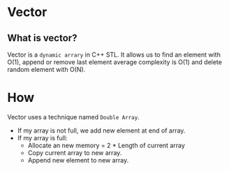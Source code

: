 # Vector

## What is vector?
Vector is a `dynamic arrary` in C++ STL. It allows us to find an element with
O(1), append or remove last element average complexity is O(1) and delete
random element with O(N).

# How
Vector uses a technique named `Double Array`.
* If my array is not full, we add new element at end of array.
* If my array is full:
  + Allocate an new memory = 2 * Length of current array
  + Copy current array to new array.
  + Append new element to new array.
